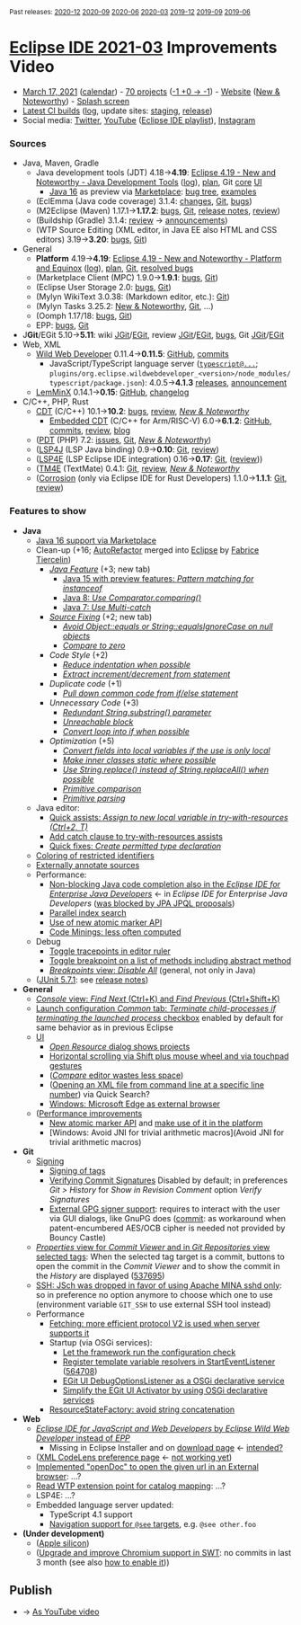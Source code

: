 <sup>Past releases:
[2020-12](https://github.com/howlger/Eclipse-IDE-improvements-videos/tree/2020-12)
[2020-09](https://github.com/howlger/Eclipse-IDE-improvements-videos/tree/2020-09)
[2020-06](https://github.com/howlger/Eclipse-IDE-improvements-videos/tree/2020-06)
[2020-03](https://github.com/howlger/Eclipse-IDE-improvements-videos/tree/2020-03)
[2019-12](https://github.com/howlger/Eclipse-IDE-improvements-videos/tree/2019-12)
[2019-09](https://github.com/howlger/Eclipse-IDE-improvements-videos/tree/2019-09)
[2019-06](https://github.com/howlger/Eclipse-IDE-improvements-videos/tree/2019-06)
</sup>

# [Eclipse IDE 2021-03](https://wiki.eclipse.org/Category:SimRel-2021-03) Improvements Video
* [March 17, 2021](https://www.google.com/calendar/event?eid=NnNtbjdzMXJiZXRjN2lnYnNyZHV1azgwOTAgZ2NoczdubTRudnBtODM3NDY5ZGRqOXRqbGtAZw&ctz=Europe/Berlin) ([calendar](https://calendar.google.com/calendar/embed?src=gchs7nm4nvpm837469ddj9tjlk@group.calendar.google.com&ctz=Europe/Berlin)) - [70 projects](https://projects.eclipse.org/releases/2021-03) ([-1 +0 → -1](projects_diff.txt)) - [Website](https://eclipse.org/eclipseide/2021-03) ([New & Noteworthy](https://eclipse.org/eclipseide/2021-03/noteworthy)) - [Splash screen](https://bugs.eclipse.org/bugs/show_bug.cgi?id=553853)
* [Latest CI builds](https://ci.eclipse.org/packaging/job/simrel.epp-tycho-build/lastSuccessfulBuild/artifact/org.eclipse.epp.packages/archive/) ([log](https://git.eclipse.org/c/simrel/org.eclipse.simrel.build.git/log/), update sites: [staging](https://download.eclipse.org/staging/2021-03), [release](http://download.eclipse.org/releases/2021-03))
* Social media: [Twitter](http://twitter.com/EclipseJavaIDE), [YouTube](https://www.youtube.com/user/EclipseFdn) ([Eclipse IDE playlist](https://www.youtube.com/playlist?list=PLy7t4z5SYNaSNjL60ofpwVhfA7mOF3Pgk)), [Instagram](https://www.instagram.com/eclipsejavaide)


### Sources

* Java, Maven, Gradle
    * Java development tools (JDT) 4.18→**4.19**: [Eclipse 4.19 - New and Noteworthy - Java Development Tools](https://www.eclipse.org/eclipse/news/4.19/jdt.php) ([log](https://git.eclipse.org/c/www.eclipse.org/eclipse/news.git/log/)), [plan](https://www.eclipse.org/projects/project-plan.php?planurl=http://www.eclipse.org/eclipse/development/plans/eclipse_project_plan_4_19.xml#themes_and_priorities), Git [core](https://git.eclipse.org/c/jdt/eclipse.jdt.core.git/log/) [UI](https://git.eclipse.org/c/jdt/eclipse.jdt.ui.git/log/)
        * [Java 16](https://jdk.java.net/16/) as preview via [Marketplace](https://marketplace.eclipse.org/content/java-16-support-eclipse-2021-03-419): [bug tree](https://bugs.eclipse.org/bugs/showdependencytree.cgi?id=565620&hide_resolved=0), [examples](https://wiki.eclipse.org/Java16/Examples)
    * (EclEmma (Java code coverage) 3.1.4: [changes](https://www.eclemma.org/changes.html), [Git](https://github.com/eclipse/eclemma/commits/master), [bugs](https://bugs.eclipse.org/bugs/buglist.cgi?product=Eclemma&query_format=advanced&order=changeddate%20DESC))
    * (M2Eclipse (Maven) 1.17.1→**1.17.2**: [bugs](https://bugs.eclipse.org/bugs/buglist.cgi?product=m2e&query_format=advanced&order=changeddate%20DESC&target_milestone=1.17.2), [Git](https://git.eclipse.org/c/m2e/m2e-core.git/log/), [release notes](https://github.com/eclipse-m2e/m2e-core/blob/master/RELEASE_NOTES.md#1172), [review](https://projects.eclipse.org/projects/technology.m2e/reviews/1.16.2-release-review))
    * (Buildship (Gradle) 3.1.4: [review](https://projects.eclipse.org/projects/tools.buildship/releases/3.1.4) → [announcements](https://discuss.gradle.org/tag/buildship-release))
    * (WTP Source Editing (XML editor, in Java EE also HTML and CSS editors) 3.19→**3.20**: [bugs](https://bugs.eclipse.org/bugs/buglist.cgi?product=WTP%20Source%20Editing&query_format=advanced&order=changeddate%20DESC), [Git](https://git.eclipse.org/c/sourceediting/webtools.sourceediting.git/log/))
* General
    * **Platform** 4.19→**4.19**: [Eclipse 4.19 - New and Noteworthy - Platform and Equinox](https://www.eclipse.org/eclipse/news/4.19/platform.php) ([log](https://git.eclipse.org/c/www.eclipse.org/eclipse/news.git/log/)), [plan](https://www.eclipse.org/projects/project-plan.php?planurl=http://www.eclipse.org/eclipse/development/plans/eclipse_project_plan_4_18.xml#themes_and_priorities), [Git](https://git.eclipse.org/c/platform/eclipse.platform.ui.git/log/), [resolved bugs](https://bugs.eclipse.org/bugs/buglist.cgi?bug_status=RESOLVED&resolution=---&resolution=FIXED&product=JDT&query_format=advanced&order=changeddate%20DESC)
    * (Marketplace Client (MPC) 1.9.0→**1.9.1**: [bugs](https://bugs.eclipse.org/bugs/buglist.cgi?product=MPC&query_format=advanced&order=changeddate%20DESC), [Git](https://git.eclipse.org/c/mpc/org.eclipse.epp.mpc.git/log/))
    * (Eclipse User Storage 2.0: [bugs](https://bugs.eclipse.org/bugs/buglist.cgi?product=USSSDK&query_format=advanced&order=changeddate%20DESC), [Git](https://git.eclipse.org/c/usssdk/org.eclipse.usssdk.git/log/))
    * (Mylyn WikiText 3.0.38: (Markdown editor, etc.): [Git](https://git.eclipse.org/c/mylyn/org.eclipse.mylyn.docs.git/log/))
    * (Mylyn Tasks 3.25.2: [New & Noteworthy](https://www.eclipse.org/mylyn/new/), [Git](https://git.eclipse.org/c/mylyn/org.eclipse.mylyn.tasks.git/log/), ...)
    * (Oomph 1.17/18: [bugs](https://bugs.eclipse.org/bugs/buglist.cgi?product=Oomph&query_format=advanced&order=changeddate%20DESC), [Git](https://git.eclipse.org/c/oomph/org.eclipse.oomph.git/log/))
    * EPP: [bugs](https://bugs.eclipse.org/bugs/buglist.cgi?product=EPP&query_format=advanced&order=changeddate%20DESC), [Git](https://git.eclipse.org/c/epp/org.eclipse.epp.packages.git/log/)
* J**Git**/EGit 5.10→**5.11**: wiki [JGit](https://wiki.eclipse.org/JGit/New_and_Noteworthy/5.11)/[EGit](https://wiki.eclipse.org/EGit/New_and_Noteworthy/5.11), review [JGit](https://projects.eclipse.org/projects/technology.jgit/reviews/5.11.0-release-review)/[EGit](https://projects.eclipse.org/projects/technology.egit/reviews/5.11.0-release-review), [bugs](https://bugs.eclipse.org/bugs/buglist.cgi?product=EGit&product=JGit&query_format=advanced&order=changeddate%20DESC), Git [JGit](https://git.eclipse.org/c/jgit/jgit.git/log/)/[EGit](https://git.eclipse.org/c/egit/egit.git/log/)
* Web, XML
    * [Wild Web Developer](https://projects.eclipse.org/projects/tools.wildwebdeveloper) 0.11.4→**0.11.5**: [GitHub](https://github.com/eclipse/wildwebdeveloper), [commits](https://github.com/eclipse/wildwebdeveloper/compare/0.11.4...0.11.5)
        * JavaScript/TypeScript language server ([`typescript@...`](https://github.com/eclipse/wildwebdeveloper/blob/master/org.eclipse.wildwebdeveloper/pom.xml); `plugins/org.eclipse.wildwebdeveloper_<version>/node_modules/typescript/package.json`): 4.0.5→**4.1.3** [releases](https://github.com/microsoft/TypeScript/releases), [announcement](https://devblogs.microsoft.com/typescript/announcing-typescript-4-1/)
    * [LemMinX](https://projects.eclipse.org/projects/technology.lemminx) 0.14.1→**0.15**: [GitHub](https://github.com/eclipse/lemminx), [changelog](https://github.com/eclipse/lemminx/blob/master/CHANGELOG.md#change-log)
* C/C++, PHP, Rust
    * [CDT](https://projects.eclipse.org/projects/tools.cdt) (C/C++) 10.1→**10.2**: [bugs](https://bugs.eclipse.org/bugs/buglist.cgi?product=CDT&query_format=advanced&order=changeddate%20DESC), [review](https://projects.eclipse.org/projects/tools.cdt/reviews/10.2.0-release-review), [_New & Noteworthy_](https://wiki.eclipse.org/CDT/User/NewIn102)
        * [Embedded CDT](https://projects.eclipse.org/projects/iot.embed-cdt) (C/C++ for Arm/RISC-V) 6.0→**6.1.2**: [GitHub](https://github.com/eclipse-embed-cdt/eclipse-plugins), [commits](https://github.com/eclipse-embed-cdt/eclipse-plugins/compare/v6.0.0...v6.1.2-202102181132), [review](https://projects.eclipse.org/projects/iot.embed-cdt/reviews/6.1.2-release-review), [blog](https://gnu-mcu-eclipse.github.io/blog/)
    * ([PDT](https://projects.eclipse.org/projects/tools.pdt) (PHP) 7.2: [issues](https://github.com/eclipse/pdt/issues?q=is%3Aissue+sort%3Aupdated-asc), [Git](https://github.com/eclipse/pdt/commits/master), [_New & Noteworthy_](https://wiki.eclipse.org/PDT/NewIn72))
    * ([LSP4J](https://projects.eclipse.org/projects/technology.lsp4j) (LSP Java binding) 0.9→**0.10**: [Git](https://github.com/eclipse/lsp4j/commits/master), [review](https://projects.eclipse.org/projects/technology.lsp4j))
    * ([LSP4E](https://projects.eclipse.org/projects/technology.lsp4e) (LSP Eclipse IDE integration) 0.16→**0.17**: [Git](https://git.eclipse.org/c/lsp4e/lsp4e.git/log/), ([review](https://projects.eclipse.org/projects/technology.lsp4e/reviews/0.15.0-release-review)))
    * ([TM4E](https://projects.eclipse.org/projects/technology.tm4e) (TextMate) 0.4.1: [Git](https://github.com/eclipse/tm4e/commits/master), [review](https://projects.eclipse.org/projects/technology.tm4e/reviews/0.4.1-release-review), [_New & Noteworthy_](https://github.com/eclipse/tm4e/blob/master/RELEASE_NOTES.md#041)
    * ([Corrosion](https://github.com/eclipse/corrosion) (only via Eclipse IDE for Rust Developers) 1.1.0→**1.1.1**: [Git](https://github.com/eclipse/corrosion/commits/master), [review](https://projects.eclipse.org/projects/tools.corrosion/reviews/1.1.1-release-review))


### Features to show

* **Java**
    * [Java 16 support via Marketplace](https://marketplace.eclipse.org/content/java-16-support-eclipse-2021-03-419)
    * Clean-up (+16; [AutoRefactor](https://github.com/JnRouvignac/AutoRefactor) merged into [Eclipse](https://bugs.eclipse.org/bugs/buglist.cgi?classification=Eclipse%20Project&product=JDT&query_format=advanced&short_desc=AutoRefactor&short_desc_type=allwordssubstr) by [Fabrice Tiercelin](https://projects.eclipse.org/projects/eclipse.jdt/elections/election-fabrice-tiercelin-committer-eclipse-java-development-tools-jdt))
        * [_Java Feature_](https://www.eclipse.org/eclipse/news/4.19/jdt.php#java-feature) (+3; new tab)
            * [Java 15 with preview features: _Pattern matching for instanceof_](https://www.eclipse.org/eclipse/news/4.19/jdt.php#pattern-matching)
            * [Java 8: _Use Comparator.comparing()_](https://www.eclipse.org/eclipse/news/4.19/jdt.php#comparator-comparing)
            * [Java 7: _Use Multi-catch_](https://www.eclipse.org/eclipse/news/4.19/jdt.php#multi-catch)
        * [_Source Fixing_](https://www.eclipse.org/eclipse/news/4.19/jdt.php#source-fixing) (+2; new tab)
            * [_Avoid Object::equals or String::equalsIgnoreCase on null objects_](https://www.eclipse.org/eclipse/news/4.19/jdt.php#invert-equals)
            * [_Compare to zero_](https://www.eclipse.org/eclipse/news/4.19/jdt.php#comparison-zero)
        * _Code Style_ (+2)
            * [_Reduce indentation when possible_](https://www.eclipse.org/eclipse/news/4.19/jdt.php#reduce-indentation)
            * [_Extract increment/decrement from statement_](https://www.eclipse.org/eclipse/news/4.19/jdt.php#extract-increment)
        * _Duplicate code_ (+1)
            * [_Pull down common code from if/else statement_](https://www.eclipse.org/eclipse/news/4.19/jdt.php#control-flow-merge)
        * _Unnecessary Code_ (+3)
            * [_Redundant String.substring() parameter_](https://www.eclipse.org/eclipse/news/4.19/jdt.php#substring)
            * [_Unreachable block_](https://www.eclipse.org/eclipse/news/4.19/jdt.php#unreachable-block)
            * [_Convert loop into if when possible_](https://www.eclipse.org/eclipse/news/4.19/jdt.php#unlooped-while)
        * _Optimization_ (+5)
            * [_Convert fields into local variables if the use is only local_](https://www.eclipse.org/eclipse/news/4.19/jdt.php#convert-fields)
            * [_Make inner classes static where possible_](https://www.eclipse.org/eclipse/news/4.19/jdt.php#static-inner-class)
            * [_Use String.replace() instead of String.replaceAll() when possible_](https://www.eclipse.org/eclipse/news/4.19/jdt.php#string-replace)
            * [_Primitive comparison_](https://www.eclipse.org/eclipse/news/4.19/jdt.php#primitive-comparison)
            * [_Primitive parsing_](https://www.eclipse.org/eclipse/news/4.19/jdt.php#primitive-parsing)
    * Java editor:
        * [Quick assists: _Assign to new local variable in try-with-resources (Ctrl+2, T)_](https://www.eclipse.org/eclipse/news/4.19/jdt.php#try-with-resources-quick-assist)
        * [Add catch clause to try-with-resources assists](https://www.eclipse.org/eclipse/news/4.19/jdt.php#add-catch-to-try-with-resources-assists)
        * [Quick fixes: _Create permitted type declaration_](https://www.eclipse.org/eclipse/news/4.19/jdt.php#create-permitted-type-declaration)
    * [Coloring of restricted identifiers](https://www.eclipse.org/eclipse/news/4.19/jdt.php#restricted-identifier-preference)
    * [Externally annotate sources](https://www.eclipse.org/eclipse/news/4.19/jdt.php#annotate-for-source-folders)
    * Performance:
        * [Non-blocking Java code completion also in the _Eclipse IDE for Enterprise Java Developers_](https://www.eclipse.org/eclipse/news/4.16/jdt.php#default-non-blocking-completion) ← in _Eclipse IDE for Enterprise Java Developers_ ([was blocked by JPA JPQL proposals](https://bugs.eclipse.org/bugs/show_bug.cgi?id=563158#c5))
        * [Parallel index search](https://www.eclipse.org/eclipse/news/4.19/jdt.php#parallel-index-search)
        * [Use of new atomic marker API](https://bugs.eclipse.org/bugs/show_bug.cgi?id=571017)
        * [Code Minings: less often computed](https://bugs.eclipse.org/bugs/show_bug.cgi?id=570727)
    * Debug
        * [Toggle tracepoints in editor ruler](https://www.eclipse.org/eclipse/news/4.19/jdt.php#toggle-tracepoints)
        * [Toggle breakpoint on a list of methods including abstract method](https://www.eclipse.org/eclipse/news/4.19/jdt.php#toggle-breakpoints-works-listofmethods-including-abstract)
        * [_Breakpoints_ view: _Disable All_](https://www.eclipse.org/eclipse/news/4.19/platform.php#disable-all-breakpoints) (general, not only in Java)
    * ([JUnit 5.7.1](https://www.eclipse.org/eclipse/news/4.19/jdt.php#junit-5.7.1): see [release notes](https://junit.org/junit5/docs/5.7.1/release-notes/#release-notes-5.7.1/))
* **General**
    * [_Console_ view: _Find Next_ (Ctrl+K) and _Find Previous_ (Ctrl+Shift+K)](https://www.eclipse.org/eclipse/news/4.19/platform.php#console-find-next-find-previous)
    * [Launch configuration _Common_ tab: _Terminate child-processes if terminating the launched process_ checkbox](https://www.eclipse.org/eclipse/news/4.19/platform.php#termination-of-descendants-is-configurable) enabled by default for same behavior as in previous Eclipse
    * [UI](https://bugs.eclipse.org/bugs/showdependencytree.cgi?id=569282&hide_resolved=0)
        * [_Open Resource_ dialog shows projects](https://bugs.eclipse.org/bugs/show_bug.cgi?id=479218)
        * [Horizontal scrolling via Shift plus mouse wheel and via touchpad gestures](https://www.eclipse.org/eclipse/news/4.19/platform.php#editors-horizontal-scroll)
        * ([_Compare_ editor wastes less space](https://bugs.eclipse.org/bugs/show_bug.cgi?id=551573))
        * ([Opening an XML file from command line at a specific line number](https://bugs.eclipse.org/bugs/show_bug.cgi?id=567708)) via Quick Search?
        * [Windows: Microsoft Edge as external browser](https://www.eclipse.org/eclipse/news/4.19/platform.php#browsers-windows-update)
    * ([Performance improvements](https://bugs.eclipse.org/bugs/show_bug.cgi?id=569285)
        * [New atomic marker API](https://bugs.eclipse.org/bugs/show_bug.cgi?id=570914) and [make use of it in the platform](https://bugs.eclipse.org/bugs/show_bug.cgi?id=570952)
        * [Windows: Avoid JNI for trivial arithmetic macros](Avoid JNI for trivial arithmetic macros)
* **Git**
    * [Signing](https://wiki.eclipse.org/EGit/New_and_Noteworthy/5.11#Signatures)
        * [Signing of tags](https://wiki.eclipse.org/EGit/New_and_Noteworthy/5.11#Creating_Signed_Tags)
        * [Verifying Commit Signatures](https://wiki.eclipse.org/EGit/New_and_Noteworthy/5.11#Verifying_Commit_Signatures) Disabled by default; in preferences _Git > History_ for _Show in Revision Comment_ option _Verify Signatures_
        * [External GPG signer support](https://wiki.eclipse.org/EGit/New_and_Noteworthy/5.11#Using_GPG_to_Sign_Commits_and_Tags): requires to interact with the user via GUI dialogs, like GnuPG does ([commit](https://git.eclipse.org/c/egit/egit.git/commit/?id=2b66e9b8baa2104c320c301daea9147227ef39fe): as workaround when patent-encumbered AES/OCB cipher is needed not provided by Bouncy Castle)
    * [_Properties_ view for _Commit Viewer_ and in _Git Repositories_ view selected tags](https://wiki.eclipse.org/EGit/New_and_Noteworthy/5.11#Properties_View): When the selected tag target is a commit, buttons to open the commit in the _Commit Viewer_ and to show the commit in the _History_ are displayed ([537695](https://bugs.eclipse.org/bugs/show_bug.cgi?id=537695))
    * [SSH: JSch was dropped in favor of using Apache MINA sshd only](https://wiki.eclipse.org/EGit/New_and_Noteworthy/5.11#Properties_View): so in preference no option anymore to choose which one to use (environment variable `GIT_SSH` to use external SSH tool instead)
    * Performance
        * [Fetching: more efficient protocol V2 is used when server supports it](https://wiki.eclipse.org/EGit/New_and_Noteworthy/5.11#Git_Protocol)
        * Startup (via OSGi services):
            * [Let the framework run the configuration check](https://git.eclipse.org/c/egit/egit.git/commit/?id=4d8ae5e93d40dbf3908d9abcbf5db5180ec855a8)
            * [Register template variable resolvers in StartEventListener](https://git.eclipse.org/c/egit/egit.git/commit/?id=6483bcae41c2af9999a9e7d341f207b30dc92938) ([564708](https://bugs.eclipse.org/bugs/show_bug.cgi?id=564708))
            * [EGit UI DebugOptionsListener as a OSGi declarative service](https://git.eclipse.org/c/egit/egit.git/commit/?id=6c9309466b6f220fd777c0605f2a49caabf66310)
            * [Simplify the EGit UI Activator by using OSGi declarative services](https://git.eclipse.org/c/egit/egit.git/commit/?id=dfd0958aa593fda3c7a930f600aaf3c46e4f350c)
        * [ResourceStateFactory: avoid string concatenation](https://bugs.eclipse.org/bugs/show_bug.cgi?id=570962)
* **Web**
    * [_Eclipse IDE for JavaScript and Web Developers_ by _Eclipse Wild Web Developer_ instead of _EPP_](https://bugs.eclipse.org/bugs/show_bug.cgi?id=571132)
        * Missing in Eclipse Installer and on [download page](https://www.eclipse.org/downloads/packages/release/2021-03/rc1) ← [intended?](https://twitter.com/howlger/status/1368128352608006144)
    * ([XML CodeLens preference page](https://github.com/eclipse/wildwebdeveloper/issues/636) ← [not working yet](https://github.com/eclipse/wildwebdeveloper/issues/644))
    * [Implemented "openDoc" to open the given url in an External browser](https://github.com/eclipse/wildwebdeveloper/commit/9f742827d63237a0deb9311971cecbe33e4db558): ...?
    * [Read WTP extension point for catalog mapping](https://github.com/eclipse/wildwebdeveloper/commit/10d7dfed566dec2c8923df9cb855118b803ff952): ...?
    * LSP4E: ...?
    * Embedded language server updated:
        * TypeScript 4.1 support
        * [Navigation support for `@see` targets](https://devblogs.microsoft.com/typescript/announcing-typescript-4-1/#editor-support-for-the-jsdoc-see-tag), e.g. `@see other.foo`
* **(Under development)**
    * ([Apple silicon](https://bugs.eclipse.org/bugs/show_bug.cgi?id=565690))
    * ([Upgrade and improve Chromium support in SWT](https://bugs.eclipse.org/bugs/show_bug.cgi?id=566608): no commits in last 3 month (see also [how to enable it](https://bugs.eclipse.org/bugs/show_bug.cgi?id=549585#c117)))

## Publish
* → [As YouTube video](https://www.youtube.com/playlist?list=PLnh_8hTD4yvnhXSttuewEKgKkmlIj_ND-)
